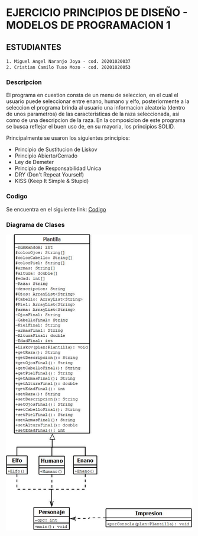 # EJERCICIO PRINCIPIOS DE DISEÑO - MODELOS DE PROGRAMACION 1
## ESTUDIANTES
	1. Miguel Angel Naranjo Joya - cod. 20201020037
    2. Cristian Camilo Tuso Mozo - cod. 20201020053 
								
### Descripcion
El programa en cuestion consta de un menu de seleccion, en el cual el usuario puede seleccionar entre enano, humano y elfo, posteriormente a la seleccion el programa brinda al usuario una informacion aleatoria (dentro de unos parametros) de las caracteristicas de la raza seleccionada, asi como de una descripcion de la raza.
En la composicion de este programa se busca reflejar el buen uso de, en su mayoria, los principios SOLID.

Principalmente se usaron los siguientes principios:
* Principio de Sustitucion de Liskov
* Principio Abierto/Cerrado
* Ley de Demeter
* Principio de Responsabilidad Unica
* DRY (Don't Repeat Yourself)
* KISS (Keep It Simple & Stupid)

### Codigo
Se encuentra en el siguiente link:
[Codigo](https://github.com/MiguelNaranjo02/MODELOS_PROG/tree/master/Ejercicio1/src/Personajes "Codigo")


### Diagrama de Clases
[![DIAGRAMA DE CLASES EJERCICIO RAZAS](https://github.com/MiguelNaranjo02/MODELOS_PROG/blob/master/Ejercicio1/Personajes.jpeg "DIAGRAMA DE CLASES EJERCICIO RAZAS")](https://github.com/MiguelNaranjo02/MODELOS_PROG/blob/master/Ejercicio1/Personajes.jpeg "DIAGRAMA DE CLASES EJERCICIO RAZAS")
